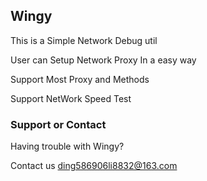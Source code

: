 ## Wingy

This is a Simple Network Debug util

User can Setup Network Proxy In a easy way

Support Most Proxy and Methods

Support NetWork Speed Test

### Support or Contact

Having trouble with Wingy? 

Contact us  ding586906li8832@163.com
